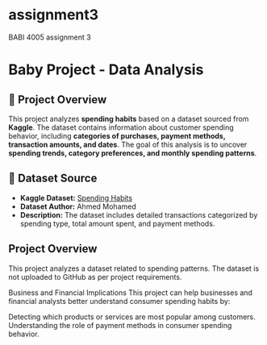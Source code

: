 # assignment3
BABI 4005 assignment 3

# Baby Project - Data Analysis

## 📌 Project Overview
This project analyzes **spending habits** based on a dataset sourced from **Kaggle**. The dataset contains information about customer spending behavior, including **categories of purchases, payment methods, transaction amounts, and dates**. The goal of this analysis is to uncover **spending trends, category preferences, and monthly spending patterns**.

## 🔗 Dataset Source
- **Kaggle Dataset:** [Spending Habits](https://www.kaggle.com/datasets/ahmedmohamed2003/spending-habits)
- **Dataset Author:** Ahmed Mohamed
- **Description:** The dataset includes detailed transactions categorized by spending type, total amount spent, and payment methods.

## Project Overview
This project analyzes a dataset related to spending patterns. The dataset is not uploaded to GitHub as per project requirements.

Business and Financial Implications
This project can help businesses and financial analysts better understand consumer spending habits by:

Detecting which products or services are most popular among customers.
Understanding the role of payment methods in consumer spending behavior.